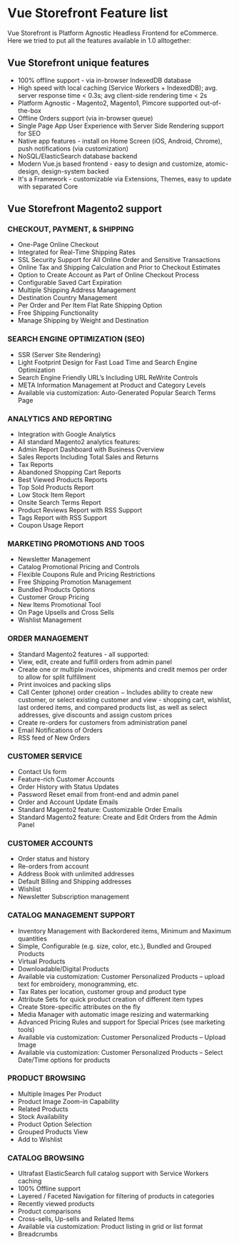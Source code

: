 # Vue Storefront Feature list

Vue Storefront is Platform Agnostic Headless Frontend for eCommerce. Here we tried to put all the features available in 1.0 alltogether:

## Vue Storefront unique features

- 100% offline support - via in-browser IndexedDB database
- High speed with local caching (Service Workers + IndexedDB); avg. server response time < 0.3s; avg client-side rendering time < 2s 
- Platform Agnostic - Magento2, Magento1, Pimcore supported out-of-the-box
- Offline Orders support (via in-browser queue)
- Single Page App User Experience with Server Side Rendering support for SEO
- Native app features - install on Home Screen (iOS, Android, Chrome), push notifications (via customization)
- NoSQL/ElasticSearch database backend
- Modern Vue.js based frontend - easy to design and customize, atomic-design, design-system backed
- It's a Framework - customizable via Extensions, Themes, easy to update with separated Core

## Vue Storefront Magento2 support

### CHECKOUT, PAYMENT, & SHIPPING

- One-Page Online Checkout
- Integrated for Real-Time Shipping Rates
- SSL Security Support for All Online Order and Sensitive Transactions
- Online Tax and Shipping Calculation and Prior to Checkout Estimates
- Option to Create Account as Part of Online Checkout Process
- Configurable Saved Cart Expiration
- Multiple Shipping Address Management
- Destination Country Management
- Per Order and Per Item Flat Rate Shipping Option
- Free Shipping Functionality
- Manage Shipping by Weight and Destination
 

### SEARCH ENGINE OPTIMIZATION (SEO)

- SSR (Server Site Rendering)
- Light Footprint Design for Fast Load Time and Search Engine Optimization
- Search Engine Friendly URL’s Including URL ReWrite Controls
- META Information Management at Product and Category Levels
- Available via customization: Auto-Generated Popular Search Terms Page

### ANALYTICS AND REPORTING

- Integration with Google Analytics
- All standard Magento2 analytics features:
- Admin Report Dashboard with Business Overview
- Sales Reports Including Total Sales and Returns
- Tax Reports
- Abandoned Shopping Cart Reports
- Best Viewed Products Reports
- Top Sold Products Report
- Low Stock Item Report
- Onsite Search Terms Report
- Product Reviews Report with RSS Support
- Tags Report with RSS Support
- Coupon Usage Report
 
### MARKETING PROMOTIONS AND TOOS

- Newsletter Management
- Catalog Promotional Pricing and Controls
- Flexible Coupons Rule and Pricing Restrictions
- Free Shipping Promotion Management
- Bundled Products Options
- Customer Group Pricing
- New Items Promotional Tool
- On Page Upsells and Cross Sells
- Wishlist Management

### ORDER MANAGEMENT

- Standard Magento2 features - all supported:
- View, edit, create and fulfill orders from admin panel
- Create one or multiple invoices, shipments and credit memos per order to allow for split fulfillment
- Print invoices and packing slips
- Call Center (phone) order creation − Includes ability to create new customer, or select existing customer and view - shopping cart, wishlist, last ordered items, and compared products list, as well as select addresses, give discounts and assign custom prices
- Create re-orders for customers from administration panel
- Email Notifications of Orders
- RSS feed of New Orders
 
### CUSTOMER SERVICE

- Contact Us form
- Feature-rich Customer Accounts
- Order History with Status Updates
- Password Reset email from front-end and admin panel
- Order and Account Update Emails
- Standard Magento2 feature: Customizable Order Emails
- Standard Magento2 feature: Create and Edit Orders from the Admin Panel
 
### CUSTOMER ACCOUNTS

- Order status and history
- Re-orders from account
- Address Book with unlimited addresses
- Default Billing and Shipping addresses
- Wishlist
- Newsletter Subscription management
 
### CATALOG MANAGEMENT SUPPORT

- Inventory Management with Backordered items, Minimum and Maximum quantities
- Simple, Configurable (e.g. size, color, etc.), Bundled and Grouped Products
- Virtual Products
- Downloadable/Digital Products
- Available via customization: Customer Personalized Products – upload text for embroidery, monogramming, etc.
- Tax Rates per location, customer group and product type
- Attribute Sets for quick product creation of different item types
- Create Store-specific attributes on the fly
- Media Manager with automatic image resizing and watermarking
- Advanced Pricing Rules and support for Special Prices (see marketing tools)
- Available via customization: Customer Personalized Products – Upload Image
- Available via customization: Customer Personalized Products – Select Date/Time options for products
 
### PRODUCT BROWSING

- Multiple Images Per Product
- Product Image Zoom-in Capability
- Related Products
- Stock Availability
- Product Option Selection
- Grouped Products View
- Add to Wishlist
 
### CATALOG BROWSING

- Ultrafast ElasticSearch full catalog support with Service Workers caching
- 100% Offline support
- Layered / Faceted Navigation for filtering of products in categories
- Recently viewed products
- Product comparisons
- Cross-sells, Up-sells and Related Items
- Available via customization: Product listing in grid or list format
- Breadcrumbs
